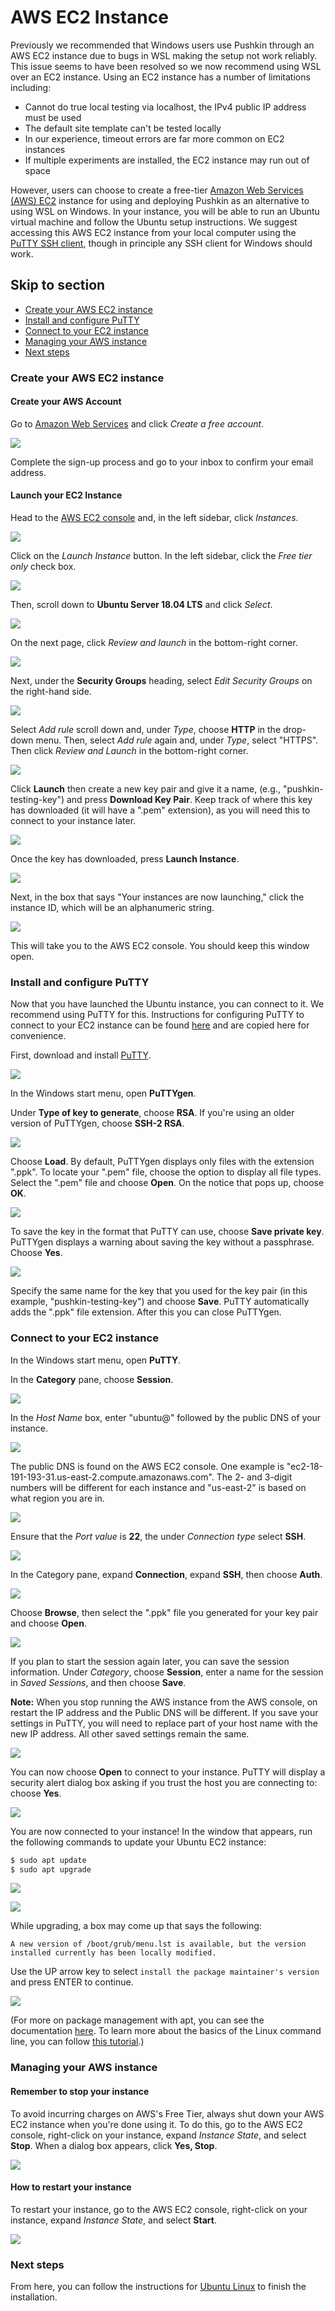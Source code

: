 # AWS EC2 Instance

Previously we recommended that Windows users use Pushkin through an AWS EC2 instance due to bugs in WSL making the setup not work reliably. This issue seems to have been resolved so we now recommend using WSL over an EC2 instance. Using an EC2 instance has a number of limitations including:

* Cannot do true local testing via localhost, the IPv4 public IP address must be used
* The default site template can't be tested locally
* In our experience, timeout errors are far more common on EC2 instances
* If multiple experiments are installed, the EC2 instance may run out of space

However, users can choose to create a free-tier [Amazon Web Services \(AWS\) EC2](https://aws.amazon.com/ec2/) instance for using and deploying Pushkin as an alternative to using WSL on Windows. In your instance, you will be able to run an Ubuntu virtual machine and follow the Ubuntu setup instructions. We suggest accessing this AWS EC2 instance from your local computer using the [PuTTY SSH client](https://www.chiark.greenend.org.uk/~sgtatham/putty/), though in principle any SSH client for Windows should work.

## Skip to section

* [Create your AWS EC2 instance](ec2-install.md#create-your-aws-ec2-instance)
* [Install and configure PuTTY](ec2-install.md#install-and-configure-putty) 
* [Connect to your EC2 instance](ec2-install.md#connect-to-your-ec2-instance)
* [Managing your AWS instance](ec2-install.md#managing-your-aws-instance)
* [Next steps](ec2-install.md#next-steps)

### Create your AWS EC2 instance

#### Create your AWS Account

Go to [Amazon Web Services](https://aws.amazon.com/free/) and click _Create a free account_.

![](../../.gitbook/assets/1%20%281%29.gif)

Complete the sign-up process and go to your inbox to confirm your email address.

#### Launch your EC2 Instance

Head to the [AWS EC2 console](https://console.aws.amazon.com/ec2/v2/home) and, in the left sidebar, click _Instances_.

![](../../.gitbook/assets/2%20%281%29.gif)

Click on the _Launch Instance_ button. In the left sidebar, click the _Free tier only_ check box.

![](../../.gitbook/assets/4%20%281%29.gif)

Then, scroll down to **Ubuntu Server 18.04 LTS** and click _Select_.

![](../../.gitbook/assets/3%20%281%29.gif)

On the next page, click _Review and launch_ in the bottom-right corner.

![](../../.gitbook/assets/5%20%281%29.gif)

Next, under the **Security Groups** heading, select _Edit Security Groups_ on the right-hand side.

![](../../.gitbook/assets/6%20%281%29.gif)

Select _Add rule_ scroll down and, under _Type_, choose **HTTP** in the drop-down menu. Then, select _Add rule_ again and, under _Type_, select "HTTPS". Then click _Review and Launch_ in the bottom-right corner.

![](../../.gitbook/assets/7%20%281%29.gif)

Click **Launch** then create a new key pair and give it a name, \(e.g., "pushkin-testing-key"\) and press **Download Key Pair**. Keep track of where this key has downloaded \(it will have a ".pem" extension\), as you will need this to connect to your instance later.

![](../../.gitbook/assets/8%20%281%29.gif)

Once the key has downloaded, press **Launch Instance**.

![](../../.gitbook/assets/9%20%281%29.gif)

Next, in the box that says "Your instances are now launching," click the instance ID, which will be an alphanumeric string.

![](../../.gitbook/assets/10%20%281%29.gif)

This will take you to the AWS EC2 console. You should keep this window open.

### Install and configure PuTTY

Now that you have launched the Ubuntu instance, you can connect to it. We recommend using PuTTY for this. Instructions for configuring PuTTY to connect to your EC2 instance can be found [here](https://docs.aws.amazon.com/AWSEC2/latest/UserGuide/putty.html) and are copied here for convenience.

First, download and install [PuTTY](https://www.chiark.greenend.org.uk/~sgtatham/putty/).

![](../../.gitbook/assets/15%20%281%29.gif)

In the Windows start menu, open **PuTTYgen**.

Under **Type of key to generate**, choose **RSA**. If you're using an older version of PuTTYgen, choose **SSH-2 RSA**.

![](../../.gitbook/assets/23%20%281%29.gif)

Choose **Load**. By default, PuTTYgen displays only files with the extension ".ppk". To locate your ".pem" file, choose the option to display all file types. Select the ".pem" file and choose **Open**. On the notice that pops up, choose **OK**.

![](../../.gitbook/assets/24%20%281%29.gif)

To save the key in the format that PuTTY can use, choose **Save private key**. PuTTYgen displays a warning about saving the key without a passphrase. Choose **Yes**.

![](../../.gitbook/assets/25%20%281%29.gif)

Specify the same name for the key that you used for the key pair \(in this example, "pushkin-testing-key"\) and choose **Save**. PuTTY automatically adds the ".ppk" file extension. After this you can close PuTTYgen.

### Connect to your EC2 instance

In the Windows start menu, open **PuTTY**.

In the **Category** pane, choose **Session**.

![](../../.gitbook/assets/16%20%281%29.gif)

In the _Host Name_ box, enter "ubuntu@" followed by the public DNS of your instance.

![](../../.gitbook/assets/17%20%281%29.gif)

The public DNS is found on the AWS EC2 console. One example is "ec2-18-191-193-31.us-east-2.compute.amazonaws.com". The 2- and 3-digit numbers will be different for each instance and "us-east-2" is based on what region you are in.

![](../../.gitbook/assets/13%20%281%29.gif)

Ensure that the _Port value_ is **22**, the under _Connection type_ select **SSH**.

![](../../.gitbook/assets/18%20%281%29.gif)

In the Category pane, expand **Connection**, expand **SSH**, then choose **Auth**.

![](../../.gitbook/assets/19%20%281%29.gif)

Choose **Browse**, then select the ".ppk" file you generated for your key pair and choose **Open**.

![](../../.gitbook/assets/20%20%281%29.gif)

If you plan to start the session again later, you can save the session information. Under _Category_, choose **Session**, enter a name for the session in _Saved Sessions_, and then choose **Save**.

**Note:** When you stop running the AWS instance from the AWS console, on restart the IP address and the Public DNS will be different. If you save your settings in PuTTY, you will need to replace part of your host name with the new IP address. All other saved settings remain the same.

![](../../.gitbook/assets/21%20%281%29.gif)

You can now choose **Open** to connect to your instance. PuTTY will display a security alert dialog box asking if you trust the host you are connecting to: choose **Yes**.

![](../../.gitbook/assets/22%20%281%29.gif)

You are now connected to your instance! In the window that appears, run the following commands to update your Ubuntu EC2 instance:

```bash
$ sudo apt update
$ sudo apt upgrade
```

![](../../.gitbook/assets/34.gif)

![](../../.gitbook/assets/35.gif)

While upgrading, a box may come up that says the following:

```text
A new version of /boot/grub/menu.lst is available, but the version installed currently has been locally modified.
```

Use the UP arrow key to select `install the package maintainer's version` and press ENTER to continue.

![](../../.gitbook/assets/30.gif)

\(For more on package management with apt, you can see the documentation [here](https://ubuntu.com/server/docs/package-management). To learn more about the basics of the Linux command line, you can follow [this tutorial](https://ubuntu.com/tutorials/command-line-for-beginners#1-overview).\)

### Managing your AWS instance

#### Remember to stop your instance

To avoid incurring charges on AWS's Free Tier, always shut down your AWS EC2 instance when you're done using it. To do this, go to the AWS EC2 console, right-click on your instance, expand _Instance State_, and select **Stop**. When a dialog box appears, click **Yes, Stop**.

![](../../.gitbook/assets/33.gif)

#### How to restart your instance

To restart your instance, go to the AWS EC2 console, right-click on your instance, expand _Instance State_, and select **Start**.

![](../../.gitbook/assets/32.gif)

### Next steps

From here, you can follow the instructions for [Ubuntu Linux](ubuntu-install.md) to finish the installation.


